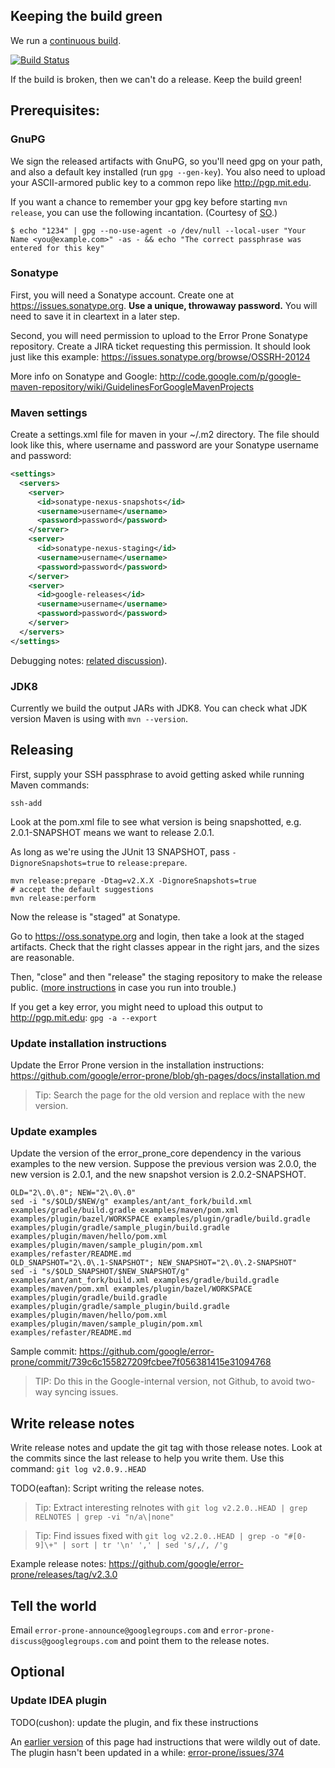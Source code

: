 ## Keeping the build green

We run a [continuous build](https://travis-ci.org/google/error-prone).

[![Build Status](https://travis-ci.org/google/error-prone.svg?branch=master)](https://travis-ci.org/google/error-prone)

If the build is broken, then we can't do a release. Keep the build green!

## Prerequisites:

### GnuPG

We sign the released artifacts with GnuPG, so you'll need gpg on your path, and also a default key installed (run `gpg --gen-key`). You also need to upload your ASCII-armored public key to a common repo like http://pgp.mit.edu.

If you want a chance to remember your gpg key before starting `mvn release`, you can use the following incantation. (Courtesy of [SO](http://stackoverflow.com/a/11484411).)

```
$ echo "1234" | gpg --no-use-agent -o /dev/null --local-user "Your Name <you@example.com>" -as - && echo "The correct passphrase was entered for this key"
```

### Sonatype

First, you will need a Sonatype account.  Create one at https://issues.sonatype.org.  **Use a unique, throwaway password.** You will need to save it in cleartext in a later step.

Second, you will need permission to upload to the Error Prone Sonatype repository.  Create a JIRA ticket requesting this permission. It should look just like this example: https://issues.sonatype.org/browse/OSSRH-20124

More info on Sonatype and Google: http://code.google.com/p/google-maven-repository/wiki/GuidelinesForGoogleMavenProjects

### Maven settings

Create a settings.xml file for maven in your ~/.m2 directory.  The file should look like this, where username and password are your Sonatype username and password:

```xml
<settings>
  <servers>
    <server>
      <id>sonatype-nexus-snapshots</id>
      <username>username</username>
      <password>password</password>
    </server>
    <server>
      <id>sonatype-nexus-staging</id>
      <username>username</username>
      <password>password</password>
    </server>
    <server>
      <id>google-releases</id>
      <username>username</username>
      <password>password</password>
    </server>
  </servers>
</settings>
```

Debugging notes: [related discussion](https://issues.sonatype.org/browse/OSSRH-3462?page=com.atlassian.jira.plugin.system.issuetabpanels:comment-tabpanel&focusedCommentId=162066#comment-162066)).
 
### JDK8

Currently we build the output JARs with JDK8. You can check what JDK version Maven is using with `mvn --version`.

## Releasing

First, supply your SSH passphrase to avoid getting asked while running Maven commands: 

```shell
ssh-add
```

Look at the pom.xml file to see what version is being snapshotted, e.g. 2.0.1-SNAPSHOT means we want to release 2.0.1.

As long as we're using the JUnit 13 SNAPSHOT, pass `-DignoreSnapshots=true` to `release:prepare`.

```shell
mvn release:prepare -Dtag=v2.X.X -DignoreSnapshots=true
# accept the default suggestions
mvn release:perform
```

Now the release is "staged" at Sonatype.

Go to https://oss.sonatype.org and login, then take a look at the staged artifacts. Check that the right classes appear in the right jars, and the sizes are reasonable.

Then, "close" and then "release" the staging repository to make the release public. ([more instructions](https://docs.sonatype.org/display/Repository/Sonatype+OSS+Maven+Repository+Usage+Guide#SonatypeOSSMavenRepositoryUsageGuide-8.ReleaseIt
) in case you run into trouble.)

If you get a key error, you might need to upload this output to http://pgp.mit.edu: `gpg -a --export`

### Update installation instructions

Update the Error Prone version in the installation instructions:
https://github.com/google/error-prone/blob/gh-pages/docs/installation.md

> Tip: Search the page for the old version and replace with the new version.

### Update examples

Update the version of the error_prone_core dependency in the various examples to the new version.  Suppose the previous version was 2.0.0, the new version is 2.0.1, and the new snapshot version is 2.0.2-SNAPSHOT.

```shell
OLD="2\.0\.0"; NEW="2\.0\.0"
sed -i "s/$OLD/$NEW/g" examples/ant/ant_fork/build.xml examples/gradle/build.gradle examples/maven/pom.xml examples/plugin/bazel/WORKSPACE examples/plugin/gradle/build.gradle examples/plugin/gradle/sample_plugin/build.gradle examples/plugin/maven/hello/pom.xml examples/plugin/maven/sample_plugin/pom.xml examples/refaster/README.md
OLD_SNAPSHOT="2\.0\.1-SNAPSHOT"; NEW_SNAPSHOT="2\.0\.2-SNAPSHOT"
sed -i "s/$OLD_SNAPSHOT/$NEW_SNAPSHOT/g" examples/ant/ant_fork/build.xml examples/gradle/build.gradle examples/maven/pom.xml examples/plugin/bazel/WORKSPACE examples/plugin/gradle/build.gradle examples/plugin/gradle/sample_plugin/build.gradle examples/plugin/maven/hello/pom.xml examples/plugin/maven/sample_plugin/pom.xml examples/refaster/README.md
```

Sample commit: https://github.com/google/error-prone/commit/739c6c155827209fcbee7f056381415e31094768

> TIP: Do this in the Google-internal version, not Github, to avoid two-way syncing issues.

## Write release notes

Write release notes and update the git tag with those release notes.  Look at the commits since the last release to help you write them. Use this command: `git log v2.0.9..HEAD`

TODO(eaftan): Script writing the release notes.

> Tip: Extract interesting relnotes with `git log v2.2.0..HEAD | grep RELNOTES | grep -vi "n/a\|none"`

> Tip: Find issues fixed with `git log v2.2.0..HEAD | grep -o "#[0-9]\+" | sort | tr '\n' ',' | sed 's/,/, /'g`

Example release notes: https://github.com/google/error-prone/releases/tag/v2.3.0

## Tell the world

Email `error-prone-announce@googlegroups.com` and `error-prone-discuss@googlegroups.com` and point them to the release notes.  

## Optional

### Update IDEA plugin

TODO(cushon): update the plugin, and fix these instructions

An [earlier version](https://github.com/google/error-prone/wiki/Releasing/229bf30bb8da26dc745379dd313b197203050a7a) of this page had instructions that were wildly out of date. The plugin hasn't been updated in a while: [error-prone/issues/374](https://github.com/google/error-prone/issues/374)